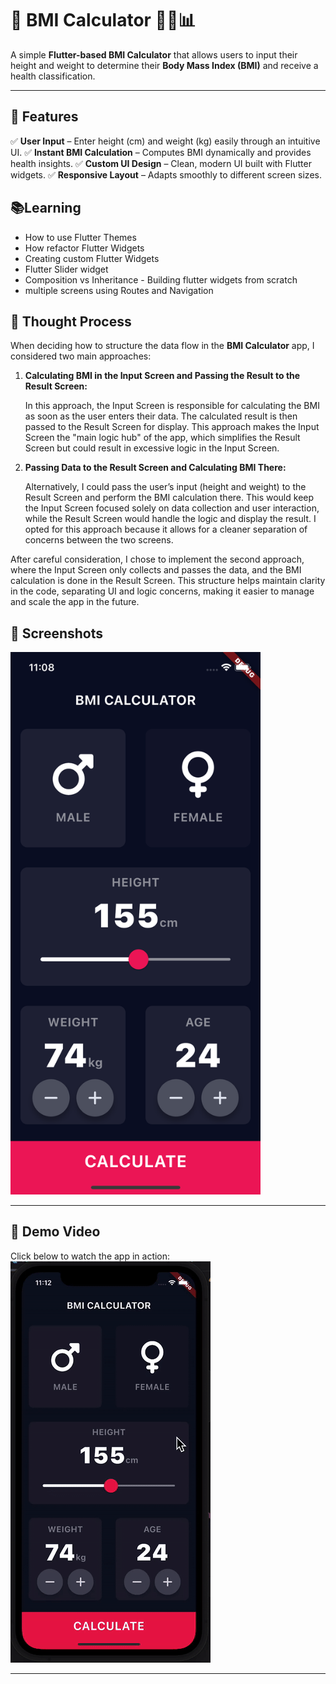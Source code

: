 # 📌 BMI Calculator 🏋️‍♂️📊

A simple **Flutter-based BMI Calculator** that allows users to input their height and weight to determine their **Body Mass Index (BMI)** and receive a health classification.

---

## 📱 Features

✅ **User Input** – Enter height (cm) and weight (kg) easily through an intuitive UI.
✅ **Instant BMI Calculation** – Computes BMI dynamically and provides health insights.
✅ **Custom UI Design** – Clean, modern UI built with Flutter widgets.
✅ **Responsive Layout** – Adapts smoothly to different screen sizes.

## 📚Learning

- How to use Flutter Themes
- How refactor Flutter Widgets
- Creating custom Flutter Widgets
- Flutter Slider widget
- Composition vs Inheritance - Building flutter widgets from scratch
- multiple screens using Routes and Navigation

## 🧠 Thought Process

When deciding how to structure the data flow in the **BMI Calculator** app, I considered two main approaches:

1. **Calculating BMI in the Input Screen and Passing the Result to the Result Screen:**

   In this approach, the Input Screen is responsible for calculating the BMI as soon as the user enters their data. The calculated result is then passed to the Result Screen for display. This approach makes the Input Screen the "main logic hub" of the app, which simplifies the Result Screen but could result in excessive logic in the Input Screen.

2. **Passing Data to the Result Screen and Calculating BMI There:**

   Alternatively, I could pass the user’s input (height and weight) to the Result Screen and perform the BMI calculation there. This would keep the Input Screen focused solely on data collection and user interaction, while the Result Screen would handle the logic and display the result. I opted for this approach because it allows for a cleaner separation of concerns between the two screens.

After careful consideration, I chose to implement the second approach, where the Input Screen only collects and passes the data, and the BMI calculation is done in the Result Screen. This structure helps maintain clarity in the code, separating UI and logic concerns, making it easier to manage and scale the app in the future.

## 📸 Screenshots

<img src="screenshots/demo.png" width="400"/>

---

## 🎥 Demo Video

Click below to watch the app in action:
[![BMI Calculator Demo](screenshots/demo.gif)](projects/07_bmi_calculator/screenshots/bmi_demo.mp4)

---
